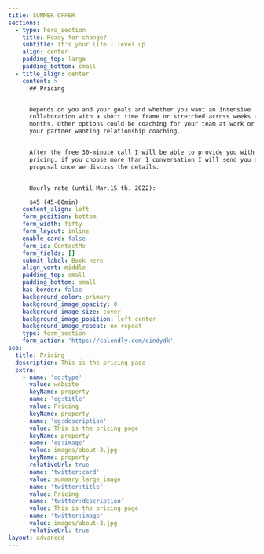 ```yaml
---
title: SUMMER OFFER
sections:
  - type: hero_section
    title: Ready for change?
    subtitle: It's your life - level up
    align: center
    padding_top: large
    padding_bottom: small
  - title_align: center
    content: >
      ## Pricing


      Depends on you and your goals and whether you want an intensive
      collaboration with a short time frame or stretched across weeks and
      months. Other options could be coaching for your team at work or you and
      your partner wanting relationship coaching.


      After the free 30-minute call I will be able to provide you with ballpark
      pricing, if you choose more than 1 conversation I will send you a detailed
      proposal once we discuss the details.


      Hourly rate (until Mar.15 th. 2022):

      $45 (45-60min)
    content_align: left
    form_position: bottom
    form_width: fifty
    form_layout: inline
    enable_card: false
    form_id: ContactMe
    form_fields: []
    submit_label: Book here
    align_vert: middle
    padding_top: small
    padding_bottom: small
    has_border: false
    background_color: primary
    background_image_opacity: 0
    background_image_size: cover
    background_image_position: left center
    background_image_repeat: no-repeat
    type: form_section
    form_action: 'https://calendly.com/cindydk'
seo:
  title: Pricing
  description: This is the pricing page
  extra:
    - name: 'og:type'
      value: website
      keyName: property
    - name: 'og:title'
      value: Pricing
      keyName: property
    - name: 'og:description'
      value: This is the pricing page
      keyName: property
    - name: 'og:image'
      value: images/about-3.jpg
      keyName: property
      relativeUrl: true
    - name: 'twitter:card'
      value: summary_large_image
    - name: 'twitter:title'
      value: Pricing
    - name: 'twitter:description'
      value: This is the pricing page
    - name: 'twitter:image'
      value: images/about-3.jpg
      relativeUrl: true
layout: advanced
---
```

